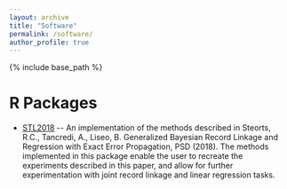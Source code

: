 ```yaml
---
layout: archive
title: "Software"
permalink: /software/
author_profile: true
---
```


{% include base_path %}

# R Packages

* [STL2018](https://github.com/davis-berlind/STL2018) -- An implementation of the methods described in Steorts, R.C., Tancredi, A., Liseo, B. Generalized Bayesian Record Linkage and Regression with Exact Error Propagation, PSD (2018). The methods implemented in this package enable the user to recreate the experiments described in this paper, and allow for further experimentation with joint record linkage and linear regression tasks.